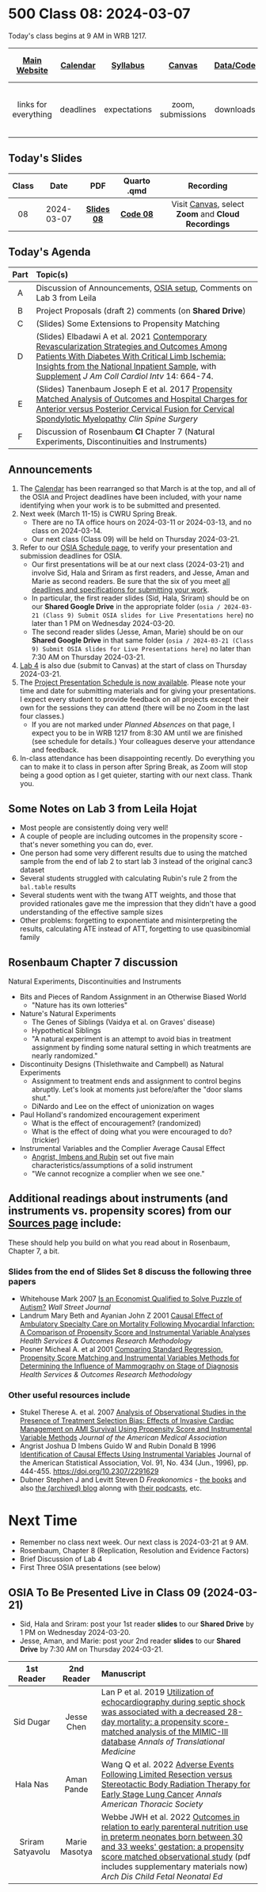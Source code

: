 # 500 Class 08: 2024-03-07

Today's class begins at 9 AM in WRB 1217.

[Main Website](https://thomaselove.github.io/500-2024/) | [Calendar](https://thomaselove.github.io/500-2024/calendar.html) | [Syllabus](https://thomaselove.github.io/500-syllabus-2024) | [Canvas](https://canvas.case.edu) | [Data/Code](https://github.com/THOMASELOVE/500-data) |  [Sources](https://github.com/THOMASELOVE/500-sources) | For help, email
:-----------: | :--------------: | :----------: | :---------: | :-------------: | :------: | :-----------: 
links for everything | deadlines | expectations | zoom, submissions | downloads | to read | `500-help` at `case` dot `edu`

## Today's Slides

Class | Date | PDF | Quarto .qmd | Recording
:---: | :--------: | :------: | :------: | :-------------:
08 | 2024-03-07 | **[Slides 08](https://github.com/THOMASELOVE/500-slides-2024/blob/main/500_slides08.pdf)** | **[Code 08](https://github.com/THOMASELOVE/500-slides-2024/blob/main/500_slides08.qmd)** | Visit [Canvas](https://canvas.case.edu/), select **Zoom** and **Cloud Recordings**

## Today's Agenda

Part | Topic(s)
:----: | :-------------------------------------------------------------------------------------------
A | Discussion of Announcements, [OSIA setup](https://github.com/THOMASELOVE/500-osia-2024/tree/main), Comments on Lab 3 from Leila
B | Project Proposals (draft 2) comments (on **Shared Drive**)
C | (Slides) Some Extensions to Propensity Matching 
D | (Slides) Elbadawi A et al. 2021 [Contemporary Revascularization Strategies and Outcomes Among Patients With Diabetes With Critical Limb Ischemia: Insights from the National Inpatient Sample](https://github.com/THOMASELOVE/500-sources/blob/main/articles/Elbadawi%202021.pdf), with [Supplement](https://github.com/THOMASELOVE/500-sources/blob/main/articles/Elbadawi%202021_supplement.pdf) *J Am Coll Cardiol Intv* 14: 664-74. 
E | (Slides) Tanenbaum Joseph E et al. 2017 [Propensity Matched Analysis of Outcomes and Hospital Charges for Anterior versus Posterior Cervical Fusion for Cervical Spondylotic Myelopathy](https://github.com/THOMASELOVE/500-sources/blob/main/articles/Tanenbaum_2017_extra.pdf) *Clin Spine Surgery*
F | Discussion of Rosenbaum **CI** Chapter 7 (Natural Experiments, Discontinuities and Instruments)

## Announcements

1. The [Calendar](https://thomaselove.github.io/500-2024/calendar.html) has been rearranged so that March is at the top, and all of the OSIA and Project deadlines have been included, with your name identifying when your work is to be submitted and presented.
2. Next week (March 11-15) is CWRU Spring Break.
    - There are no TA office hours on 2024-03-11 or 2024-03-13, and no class on 2024-03-14.
    - Our next class (Class 09) will be held on Thursday 2024-03-21.
3. Refer to our [OSIA Schedule page](https://github.com/THOMASELOVE/500-osia-2024/tree/main), to verify your presentation and submission deadlines for OSIA.
    - Our first presentations will be at our next class (2024-03-21) and involve Sid, Hala and Sriram as first readers, and Jesse, Aman and Marie as second readers. Be sure that the six of you meet [all deadlines and specifications for submitting your work](https://thomaselove.github.io/500-2024/osia.html#presentation-submission-details-for-the-in-class-talks).
    - In particular, the first reader slides (Sid, Hala, Sriram) should be on our **Shared Google Drive** in the appropriate folder (`osia / 2024-03-21 (Class 9) Submit OSIA slides for Live Presentations here`) no later than 1 PM on Wednesday 2024-03-20.
    - The second reader slides (Jesse, Aman, Marie) should be on our **Shared Google Drive** in that same folder (`osia / 2024-03-21 (Class 9) Submit OSIA slides for Live Presentations here`) no later than 7:30 AM on Thursday 2024-03-21.
4. [Lab 4](https://thomaselove.github.io/500-2024/lab4.html) is also due (submit to Canvas) at the start of class on Thursday 2024-03-21.
5. The [Project Presentation Schedule is now available](https://github.com/THOMASELOVE/500-classes-2024/blob/main/project/schedule.md). Please note your time and date for submitting materials and for giving your presentations. I expect every student to provide feedback on all projects except their own for the sessions they can attend (there will be no Zoom in the last four classes.)
    - If you are not marked under *Planned Absences* on that page, I expect you to be in WRB 1217 from 8:30 AM until we are finished (see schedule for details.) Your colleagues deserve your attendance and feedback.
6. In-class attendance has been disappointing recently. Do everything you can to make it to class in person after Spring Break, as Zoom will stop being a good option as I get quieter, starting with our next class. Thank you.

## Some Notes on Lab 3 from Leila Hojat

- Most people are consistently doing very well!
- A couple of people are including outcomes in the propensity score - that's never something you can do, ever.
- One person had some very different results due to using the matched sample from the end of lab 2 to start lab 3 instead of the original canc3 dataset 
- Several students struggled with calculating Rubin's rule 2 from the `bal.table` results
- Several students went with the twang ATT weights, and those that provided rationales gave me the impression that they didn't have a good understanding of the effective sample sizes
- Other problems: forgetting to exponentiate and misinterpreting the results, calculating ATE instead of ATT, forgetting to use quasibinomial family

## Rosenbaum Chapter 7 discussion

Natural Experiments, Discontinuities and Instruments

- Bits and Pieces of Random Assignment in an Otherwise Biased World
    - "Nature has its own lotteries"  
- Nature's Natural Experiments
    - The Genes of Siblings (Vaidya et al. on Graves' disease)
    - Hypothetical Siblings
    - "A natural experiment is an attempt to avoid bias in treatment assignment by finding some natural setting in which treatments are nearly randomized."
- Discontinuity Designs (Thislethwaite and Campbell) as Natural Experiments
    - Assignment to treatment ends and assignment to control begins abruptly. Let's look at moments just before/after the "door slams shut."
    - DiNardo and Lee on the effect of unionization on wages
- Paul Holland's randomized encouragement experiment
    - What is the effect of encouragement? (randomized)
    - What is the effect of doing what you were encouraged to do? (trickier)
- Instrumental Variables and the Complier Average Causal Effect
    - [Angrist, Imbens and Rubin](https://www.jstor.org/stable/2291629) set out five main characteristics/assumptions of a solid instrument
    - "We cannot recognize a complier when we see one."

## Additional readings about instruments (and instruments vs. propensity scores) from our [Sources page](https://github.com/THOMASELOVE/500-sources) include: 

These should help you build on what you read about in Rosenbaum, Chapter 7, a bit. 

### Slides from the end of Slides Set 8 discuss the following three papers

- Whitehouse Mark 2007 [Is an Economist Qualified to Solve Puzzle of Autism?](https://github.com/THOMASELOVE/500-sources/blob/main/articles/Whitehouse%202007%20WSJ%20Economics%20and%20Autism.pdf) *Wall Street Journal*
- Landrum Mary Beth and Ayanian John Z 2001 [Causal Effect of Ambulatory Specialty Care on Mortality Following Myocardial Infarction: A Comparison of Propensity Score and Instrumental Variable Analyses](articles/Landrum%20and%20Ayanian%202001%20Propensity%20Scores%20and%20Instrumental%20Variables.pdf) *Health Services & Outcomes Research Methodology*
- Posner Micheal A. et al 2001 [Comparing Standard Regression, Propensity Score Matching and Instrumental Variables Methods for Determining the Influence of Mammography on Stage of Diagnosis](https://github.com/THOMASELOVE/500-sources/blob/main/articles/Posner%20et%20al%202001%20Comparing%20Methods%20in%20a%20Mammography%20Study.pdf) *Health Services & Outcomes Research Methodology*

### Other useful resources include

- Stukel Therese A. et al. 2007 [Analysis of Observational Studies in the Presence of Treatment Selection Bias: Effects of Invasive Cardiac Management on AMI Survival Using Propensity Score and Instrumental Variable Methods](https://github.com/THOMASELOVE/500-sources/blob/main/articles/Stukel%20et%20al%202007%20JAMA.pdf) *Journal of the American Medical Association*
- Angrist Joshua D Imbens Guido W and Rubin Donald B 1996 [Identification of Causal Effects Using Instrumental Variables](https://www.jstor.org/stable/2291629) Journal of the American Statistical Association, Vol. 91, No. 434 (Jun., 1996), pp. 444-455. <https://doi.org/10.2307/2291629>
- Dubner Stephen J and Levitt Steven D *Freakonomics* - [the books](https://freakonomics.com/books/) and also [the (archived) blog](https://www.freakonomics.com/blog/) alonng with [their podcasts](https://freakonomics.com/about/), etc.

# Next Time

- Remember no class next week. Our next class is 2024-03-21 at 9 AM.
- Rosenbaum, Chapter 8 (Replication, Resolution and Evidence Factors)
- Brief Discussion of Lab 4
- First Three OSIA presentations (see below)

## OSIA To Be Presented Live in Class 09 (2024-03-21)

- Sid, Hala and Sriram: post your 1st reader **slides** to our **Shared Drive** by 1 PM on Wednesday 2024-03-20.
- Jesse, Aman, and Marie: post your 2nd reader **slides** to our **Shared Drive** by 7:30 AM on Thursday 2024-03-21.

1st Reader | 2nd Reader |  Manuscript 
:-----------: | :-----------: | :-----------------------------------------------------------------------
Sid Dugar | Jesse Chen | Lan P et al. 2019 [Utilization of echocardiography during septic shock was associated with a decreased 28-day mortality: a propensity score-matched analysis of the MIMIC-III database](https://github.com/THOMASELOVE/500-osia-2024/blob/main/pdf/Lan_2019.pdf) *Annals of Translational Medicine*
Hala Nas | Aman Pande | Wang Q et al. 2022 [Adverse Events Following Limited Resection versus Stereotactic Body Radiation Therapy for Early Stage Lung Cancer](https://github.com/THOMASELOVE/500-osia-2024/blob/main/pdf/Wang_2022.pdf) *Annals American Thoracic Society*
Sriram Satyavolu | Marie Masotya | Webbe JWH et al. 2022 [Outcomes in relation to early parenteral nutrition use in preterm neonates born between 30 and 33 weeks' gestation: a propensity score matched observational study](https://github.com/THOMASELOVE/500-osia-2024/blob/main/pdf/Webbe_2022.pdf) (pdf includes supplementary materials now) *Arch Dis Child Fetal Neonatal Ed*
